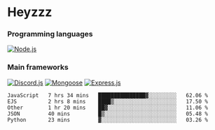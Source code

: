 # Heyzzz  

### Programming languages  

[![Node.js](https://img.shields.io/badge/-Node.js-262626?style=for-the-badge)](https://nodejs.org/ru)

### Main frameworks

[![Discord.js](https://img.shields.io/badge/-Discord.js-262626?style=for-the-badge)](https://www.npmjs.com/package/discord.js) [![Mongoose](https://img.shields.io/badge/-Mongoose-262626?style=for-the-badge)](https://www.npmjs.com/package/mongoose) [![Express.js](https://img.shields.io/badge/-Express.js-262626?style=for-the-badge)](https://www.npmjs.com/package/express)
<!--START_SECTION:waka-->
```text
JavaScript   7 hrs 34 mins   ███████████████▓░░░░░░░░░   62.06 % 
EJS          2 hrs 8 mins    ████▒░░░░░░░░░░░░░░░░░░░░   17.50 % 
Other        1 hr 20 mins    ██▓░░░░░░░░░░░░░░░░░░░░░░   11.06 % 
JSON         40 mins         █▒░░░░░░░░░░░░░░░░░░░░░░░   05.48 % 
Python       23 mins         ▓░░░░░░░░░░░░░░░░░░░░░░░░   03.26 % 
```
<!--END_SECTION:waka-->
